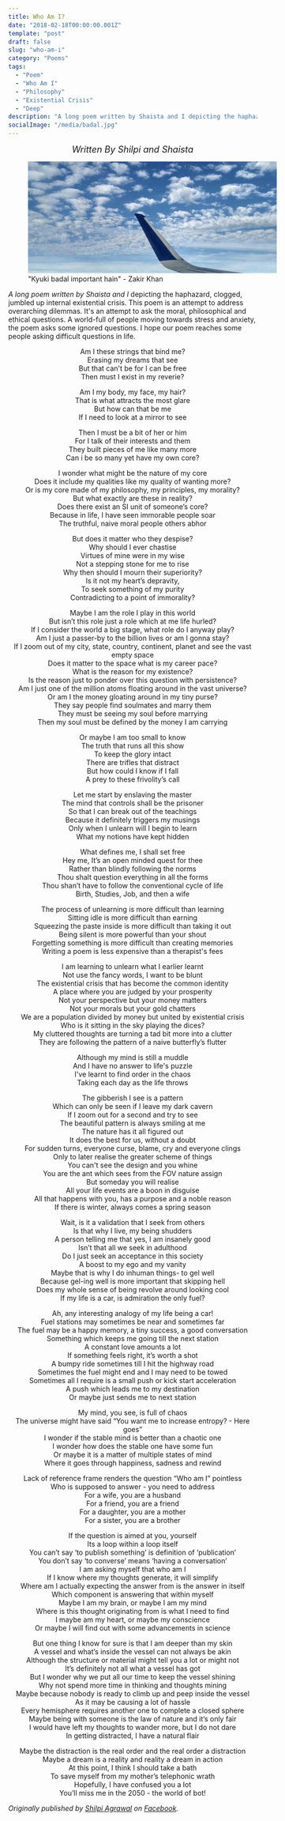 ```yaml
---
title: Who Am I?
date: "2018-02-18T00:00:00.001Z"
template: "post"
draft: false
slug: "who-am-i"
category: "Poems"
tags:
  - "Poem"
  - "Who Am I"
  - "Philosophy"
  - "Existential Crisis"
  - "Deep"
description: "A long poem written by Shaista and I depicting the haphazard, clogged, jumbled up internal existential crisis. This poem is an attempt to address overarching dilemmas. It's an attempt to ask the moral, philosophical and ethical questions. A world-full of people moving towards stress and anxiety, the poem asks some ignored questions. I hope our poem reaches some people asking difficult questions in life."
socialImage: "/media/badal.jpg"
---
```

   
   
<center><font size ="4"><i> Written By Shilpi and 
Shaista </font></i></center>

<figure class="float-center" style="width: 100%">
	<img src="/media/badal.jpg" alt="badal">
	<figcaption>"Kyuki badal important hain" - Zakir Khan <figcaption>
</figure> 

_A long poem written by Shaista and I_ depicting the haphazard, clogged, jumbled up internal existential crisis. This poem is an attempt to address overarching dilemmas. It's an attempt to ask the moral, philosophical and ethical questions. A world-full of people moving towards stress and anxiety, the poem asks some ignored questions. I hope our poem reaches some people asking difficult questions in life.


<div align="center">

Am I these strings that bind me?       
Erasing my dreams that see      
But that can't be for I can be free    
Then must I exist in my reverie?    

     
Am I my body, my face, my hair?    
That is what attracts the most glare   
But how can that be me   
If I need to look at a mirror to see   

     
Then I must be a bit of her or him   
For I talk of their interests and them   
They built pieces of me like many more   
Can i be so many yet have my own core?   

     
I wonder what might be the nature of my core   
Does it include my qualities like my quality of wanting more?   
Or is my core made of my philosophy, my principles, my morality?    
But what exactly are these in reality?   
Does there exist an SI unit of someone’s core?   
Because in life, I have seen immorable people soar   
The truthful, naive moral people others abhor   

     
But does it matter who they despise?   
Why should I ever chastise   
Virtues of mine were in my wise   
Not a stepping stone for me to rise   
Why then should I mourn their superiority?   
Is it not my heart’s depravity,   
To seek something of my purity   
Contradicting to a point of immorality?   

     
Maybe I am the role I play in this world   
But isn’t this role just a role which at me life hurled?   
If I consider the world a big stage, what role do I anyway play?   
Am I just a passer-by to the billion lives or am I gonna stay?   
If I zoom out of my city, state, country, continent, planet and see the vast empty space   
Does it matter to the space what is my career pace?   
What is the reason for my existence?   
Is the reason just to ponder over this question with persistence?    
Am I just one of the million atoms floating around in the vast universe?   
Or am I the money gloating around in my tiny purse?   
They say people find soulmates and marry them   
They must be seeing my soul before marrying   
Then my soul must be defined by the money I am carrying   

     
Or maybe I am too small to know   
The truth that runs all this show   
To keep the glory intact   
There are trifles that distract   
But how could I know if I fall   
A prey to these frivolity’s call   

     
Let me start by enslaving the master   
The mind that controls shall be the prisoner   
So that I can break out of the teachings   
Because it definitely triggers my musings   
Only when I unlearn will I begin to learn   
What my notions have kept hidden   

     
What defines me, I shall set free   
Hey me, It’s an open minded quest for thee   
Rather than blindly following the norms   
Thou shalt question everything in all the forms   
Thou shan’t have to follow the conventional cycle of life   
Birth, Studies, Job, and then a wife   

     
The process of unlearning is more difficult than learning   
Sitting idle is more difficult than earning   
Squeezing the paste inside is more difficult than taking it out   
Being silent is more powerful than your shout   
Forgetting something is more difficult than creating memories   
Writing a poem is less expensive than a therapist's fees   

     
I am learning to unlearn what I earlier learnt   
Not use the fancy words, I want to be blunt   
The existential crisis that has become the common identity   
A place where you are judged by your prosperity   
Not your perspective but your money matters   
Not your morals but your gold chatters   
We are a population divided by money but united by existential crisis   
Who is it sitting in the sky playing the dices?   
My cluttered thoughts are turning a tad bit more into a clutter   
They are following the pattern of a naive butterfly’s flutter   

     
Although my mind is still a muddle   
And I have no answer to life's puzzle   
I've learnt to find order in the chaos   
Taking each day as the life throws    

     
The gibberish I see is a pattern   
Which can only be seen if I leave my dark cavern   
If I zoom out for a second and try to see   
The beautiful pattern is always smiling at me   
The nature has it all figured out   
It does the best for us, without a doubt   
For sudden turns, everyone curse, blame, cry and everyone clings   
Only to later realise the greater scheme of things   
You can't see the design and you whine   
You are the ant which sees from the FOV nature assign   
But someday you will realise   
All your life events are a boon in disguise   
All that happens with you, has a purpose and a noble reason   
If there is winter, always comes a  spring season   

     
Wait, is it a validation that I seek from others   
Is that why I live, my being shudders   
A person telling me that yes, I am insanely good   
Isn’t that all we seek in adulthood   
Do I just seek an acceptance in this society   
A boost to my ego and my vanity   
Maybe that is why I do inhuman things- to gel well   
Because gel-ing well is more important that skipping hell   
Does my whole sense of being revolve around looking cool   
If my life is a car, is admiration the only fuel?   

     
Ah, any interesting analogy of my life being a car!   
Fuel stations may sometimes be near and sometimes far   
The fuel may be a happy memory, a tiny success, a good conversation   
Something which keeps me going till the next station   
A constant love amounts a lot   
If something feels right, it’s worth a shot   
A bumpy ride sometimes till I hit the highway road   
Sometimes the fuel might end and I may need to be towed   
Sometimes all I require is a small push or kick start acceleration   
A push which leads me to my destination   
Or maybe just sends me to next station   

     
My mind, you see, is full of chaos   
The universe might have said “You want me to increase entropy? - Here goes”   
I wonder if the stable mind is better than a chaotic one   
I wonder how does the stable one have some fun   
Or maybe it is a matter of multiple states of mind   
Where it goes through happiness, sadness and rewind   

     
Lack of reference frame renders the question “Who am I” pointless   
Who is supposed to answer - you need to address   
For a wife, you are a husband   
For a friend, you are a friend   
For a daughter, you are a mother   
For a sister, you are a brother   

     
If the question is aimed at you, yourself   
Its a loop within a loop itself   
You can’t say ‘to publish something’ is definition of ‘publication’   
You don’t say ‘to converse’ means ‘having a conversation’   
I am asking myself that who am I   
If I know where my thoughts generate, it will simplify   
Where am I actually expecting the answer from is the answer in itself   
Which component is answering that within myself   
Maybe I am my brain, or maybe I am my mind   
Where is this thought originating from is what I need to find   
I maybe am my heart, or maybe my conscience   
Or maybe I will find out with some advancements in science   

     
But one thing I know for sure is that I am deeper than my skin   
A vessel and what’s inside the vessel can not always be akin   
Although the structure or material might tell you a lot or might not   
It’s definitely not all what a vessel has got   
But I wonder why we put all our time to keep the vessel shining   
Why not spend more time in thinking and thoughts mining   
Maybe because nobody is ready to climb up and peep inside the vessel   
As it may be causing a lot of hassle   
Every hemisphere requires another one to complete a closed sphere   
Maybe being with someone is the law of nature and it’s only fair   
I would have left my thoughts to wander more, but I do not dare   
In getting distracted, I have a natural flair   

     
Maybe the distraction is the real order and the real order a distraction   
Maybe a dream is a reality and reality a dream in action   
At this point, I think I should take a bath   
To save myself from my mother’s telephonic wrath   
Hopefully, I have confused you a lot   
You’ll miss me in the 2050 - the world of bot!   

</div>

*Originally published by [Shilpi Agrawal](https://www.facebook.com/shilpiagrawal555/) on [Facebook](https://www.facebook.com/notes/shilpi-agrawal/who-am-i/2069914386368995).*
